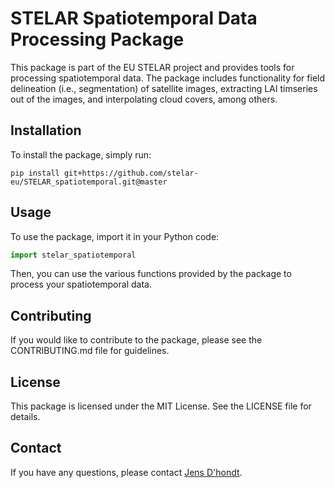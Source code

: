 # STELAR Spatiotemporal Data Processing Package

This package is part of the EU STELAR project and provides tools for processing spatiotemporal data. The package includes functionality for field delineation (i.e., segmentation) of satellite images, extracting LAI timseries out of the images, and interpolating cloud covers, among others.

## Installation

To install the package, simply run:
```
pip install git+https://github.com/stelar-eu/STELAR_spatiotemporal.git@master
```

## Usage

To use the package, import it in your Python code:

```python
import stelar_spatiotemporal
```

Then, you can use the various functions provided by the package to process your spatiotemporal data.

## Contributing
If you would like to contribute to the package, please see the CONTRIBUTING.md file for guidelines.

## License
This package is licensed under the MIT License. See the LICENSE file for details.

## Contact
If you have any questions, please contact [Jens D'hondt](mailto:j.e.d.hondt@tue.nl).
